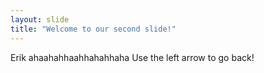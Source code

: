 ```yaml
---
layout: slide
title: "Welcome to our second slide!"
---
```

Erik ahaahahhaahhahahhaha
Use the left arrow to go back!
